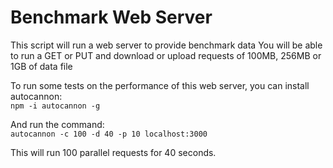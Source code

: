 # Benchmark Web Server

This script will run a web server to provide benchmark data
You will be able to run a GET or PUT and download or upload requests of 100MB, 256MB or 1GB of data file

To run some tests on the performance of this web server, you can install autocannon:  
`npm -i autocannon -g`

And run the command:   
`autocannon -c 100 -d 40 -p 10 localhost:3000`

This will run 100 parallel requests for 40 seconds.

